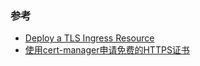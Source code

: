 ### 参考

- [Deploy a TLS Ingress Resource](https://cert-manager.io/docs/tutorials/acme/nginx-ingress/#step-7---deploy-a-tls-ingress-resource)
- [使用cert-manager申请免费的HTTPS证书](https://help.aliyun.com/document_detail/86533.html#section-8gd-dti-7g4)